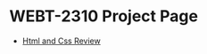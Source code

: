 <h1>WEBT-2310 Project Page</h1>

<ul>
    <li><a href="WEBT-2310/index.html" target="_blank" >Html and Css Review </a></li>
<ul>








